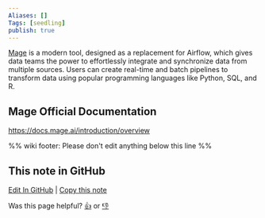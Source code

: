 ```yaml
---
Aliases: []
Tags: [seedling]
publish: true
---
```


[Mage](https://www.mage.ai/) is a modern tool, designed as a replacement for Airflow, which gives data teams the power to effortlessly integrate and synchronize data from multiple sources. Users can create real-time and batch pipelines to transform data using popular programming languages like Python, SQL, and R.

## Mage Official Documentation

https://docs.mage.ai/introduction/overview

%% wiki footer: Please don't edit anything below this line %%

## This note in GitHub

<span class="git-footer">[Edit In GitHub](https://github.dev/data-engineering-community/data-engineering-wiki/blob/main/Tools/Workflow%20Orchestrators/Mage.md "git-hub-edit-note") | [Copy this note](https://raw.githubusercontent.com/data-engineering-community/data-engineering-wiki/main/Tools/Workflow%20Orchestrators/Mage.md "git-hub-copy-note")</span>

<span class="git-footer">Was this page helpful?
[👍](https://tally.so/r/mOaxjk?rating=Yes&url=https://dataengineering.wiki/Tools/Workflow%20Orchestrators/Mage) or [👎](https://tally.so/r/mOaxjk?rating=No&url=https://dataengineering.wiki/Tools/Workflow%20Orchestrators/Mage)</span>
